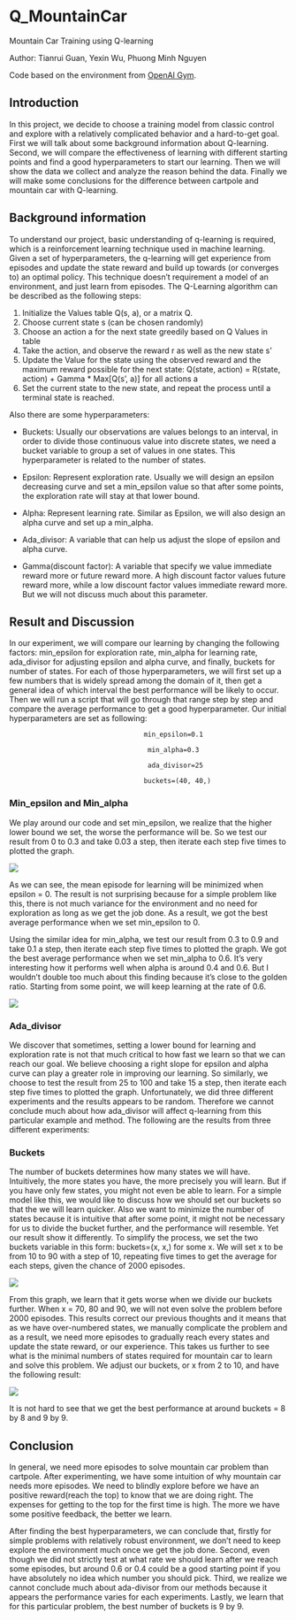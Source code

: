 # Q_MountainCar
Mountain Car Training using Q-learning 

Author: Tianrui Guan, Yexin Wu, Phuong Minh Nguyen 

Code based on the environment from [OpenAI Gym](https://gym.openai.com/envs/MountainCar-v0/).

## Introduction
	
In this project, we decide to choose a training model from classic control and explore with a relatively complicated behavior and a hard-to-get goal. First we will talk about some background information about Q-learning. Second, we will compare the effectiveness of learning with different starting points and find a good hyperparameters to start our learning. Then we will show the data we collect and analyze the reason behind the data. Finally we will make some conclusions for the difference between cartpole and mountain car with Q-learning. 

## Background information

To understand our project, basic understanding of q-learning is required, which is a reinforcement learning technique used in machine learning. Given a set of hyperparameters, the q-learning will get experience from episodes and update the state reward and build up towards (or converges to) an optimal policy. This technique doesn’t requirement a model of an environment, and just learn from episodes. The Q-Learning algorithm can be described as the following steps:

1. Initialize the Values table Q(s, a), or a matrix Q.
2. Choose current state s (can be chosen randomly)
3. Choose an action a for the next state greedily based on Q Values in table
4. Take the action, and observe the reward r as well as the new state s’
5. Update the Value for the state using the observed reward and the maximum reward possible for the next state: Q(state, action) = R(state, action) + Gamma * Max[Q(s’, a)] for all actions a
6. Set the current state to the new state, and repeat the process until a terminal state is reached.

Also there are some hyperparameters:

*	Buckets: Usually our observations are values belongs to an interval, in order to divide those continuous value into discrete states, we need a bucket variable to group a set of values in one states. This hyperparameter is related to the number of states.

*	Epsilon: Represent exploration rate. Usually we will design an epsilon decreasing curve and set a min_epsilon value so that after some points, the exploration rate will stay at that lower bound. 

*	Alpha:  Represent learning rate. Similar as Epsilon, we will also design an alpha curve and set up a min_alpha.

*	Ada_divisor: A variable that can help us adjust the slope of epsilon and alpha curve. 

*	Gamma(discount factor): A variable that specify we value immediate reward more or future reward more. A high discount factor values future reward more, while a low discount factor values immediate reward more. But we will not discuss much about this parameter.


## Result and Discussion

In our experiment, we will compare our learning by changing the following factors: min_epsilon for exploration rate, min_alpha for learning rate, ada_divisor for adjusting epsilon and alpha curve, and finally, buckets for number of states. For each of those hyperparameters, we will first set up a few numbers that is widely spread among the domain of it, then get a general idea of which interval the best performance will be likely to occur. Then we will run a script that will go through that range step by step and compare the average performance to get a good hyperparameter. Our initial hyperparameters are set as following:

<p>
	
                                      min_epsilon=0.1

                                       min_alpha=0.3

                                       ada_divisor=25

                                      buckets=(40, 40,)

</p>

### Min_epsilon and Min_alpha

We play around our code and set min_epsilon, we realize that the higher lower bound we set, the worse the performance will be. So we test our result from 0 to 0.3 and take 0.03 a step, then iterate each step five times to plotted the graph.

<img align="center" src="src/epsilon-exploration-rate/epsilon curve.png">

As we can see, the mean episode for learning will be minimized when epsilon = 0. The result is not surprising because for a simple problem like this, there is not much variance for the environment and no need for exploration as long as we get the job done. As a result, we got the best average performance when we set min_epsilon to 0. 

Using the similar idea for min_alpha, we test our result from 0.3 to 0.9 and take 0.1 a step, then iterate each step five times to plotted the graph. We got the best average performance when we set min_alpha to 0.6. It’s very interesting how it performs well when alpha is around 0.4 and 0.6. But I wouldn’t double too much about this finding because it’s close to the golden ratio. Starting from some point, we will keep learning at the rate of 0.6. 

<img align="center" src="src/alpha-learning-rate/alpha curve.png">
 
### Ada_divisor

We discover that sometimes, setting a lower bound for learning and exploration rate is not that much critical to how fast we learn so that we can reach our goal. We believe choosing a right slope for epsilon and alpha curve can play a greater role in improving our learning. So similarly, we choose to test the result from 25 to 100 and take 15 a step, then iterate each step five times to plotted the graph. Unfortunately, we did three different experiments and the results appears to be random. Therefore we cannot conclude much about how ada_divisor will affect q-learning from this particular example and method. The following are the results from three different experiments: 

### Buckets

The number of buckets determines how many states we will have. Intuitively, the more states you have, the more precisely you will learn. But if you have only few states, you might not even be able to learn. For a simple model like this, we would like to discuss how we should set our buckets so that the we will learn quicker. Also we want to minimize the number of states because it is intuitive that after some point, it might not be necessary for us to divide the bucket further, and the performance will resemble. Yet our result show it differently. To simplify the process, we set the two buckets variable in this form: buckets=(x, x,) for some x. We will set x to be from 10 to 90 with a step of 10, repeating five times to get the average for each steps, given the chance of 2000 episodes.

<img align="center" src="src/buckets/buckets10-90.png">

From this graph, we learn that it gets worse when we divide our buckets further. When x = 70, 80 and 90, we will not even solve the problem before 2000 episodes. This results correct our previous thoughts and it means that as we have over-numbered states, we manually complicate the problem and as a result, we need more episodes to gradually reach every states and update the state reward, or our experience. This takes us further to see what is the minimal numbers of states required for mountain car to learn and solve this problem. We adjust our buckets, or x from 2 to 10, and have the following result:

<img align="center" src="src/buckets/buckets2-10.png">

It is not hard to see that we get the best performance at around buckets = 8 by 8 and 9 by 9.


## Conclusion

In general, we need more episodes to solve mountain car problem than cartpole. After experimenting, we have some intuition of why mountain car needs more episodes. We need to blindly explore before we have an positive reward(reach the top) to know that we are doing right. The expenses for getting to the top for the first time is high. The more we have some positive feedback, the better we learn. 

After finding the best hyperparameters, we can conclude that, firstly for simple problems with relatively robust environment, we don’t need to keep explore the environment much once we get the job done. Second, even though we did not strictly test at what rate we should learn after we reach some episodes, but around 0.6 or 0.4 could be a good starting point if you have absolutely no idea which number you should pick. Third, we realize we cannot conclude much about ada-divisor from our methods because it appears the performance varies for each experiments. Lastly, we learn that for this particular problem, the best number of buckets is 9 by 9. 
